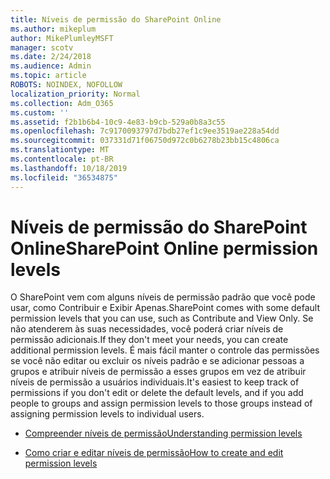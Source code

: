 ```yaml
---
title: Níveis de permissão do SharePoint Online
ms.author: mikeplum
author: MikePlumleyMSFT
manager: scotv
ms.date: 2/24/2018
ms.audience: Admin
ms.topic: article
ROBOTS: NOINDEX, NOFOLLOW
localization_priority: Normal
ms.collection: Adm_O365
ms.custom: ''
ms.assetid: f2b1b6b4-10c9-4e83-b9cb-529a0b8a3c55
ms.openlocfilehash: 7c9170093797d7bdb27ef1c9ee3519ae228a54dd
ms.sourcegitcommit: 037331d71f06750d972c0b6278b23bb15c4806ca
ms.translationtype: MT
ms.contentlocale: pt-BR
ms.lasthandoff: 10/18/2019
ms.locfileid: "36534875"
---
```

# <a name="sharepoint-online-permission-levels"></a><span data-ttu-id="79e73-102">Níveis de permissão do SharePoint Online</span><span class="sxs-lookup"><span data-stu-id="79e73-102">SharePoint Online permission levels</span></span>

<span data-ttu-id="79e73-103">O SharePoint vem com alguns níveis de permissão padrão que você pode usar, como Contribuir e Exibir Apenas.</span><span class="sxs-lookup"><span data-stu-id="79e73-103">SharePoint comes with some default permission levels that you can use, such as Contribute and View Only.</span></span> <span data-ttu-id="79e73-104">Se não atenderem às suas necessidades, você poderá criar níveis de permissão adicionais.</span><span class="sxs-lookup"><span data-stu-id="79e73-104">If they don't meet your needs, you can create additional permission levels.</span></span> <span data-ttu-id="79e73-105">É mais fácil manter o controle das permissões se você não editar ou excluir os níveis padrão e se adicionar pessoas a grupos e atribuir níveis de permissão a esses grupos em vez de atribuir níveis de permissão a usuários individuais.</span><span class="sxs-lookup"><span data-stu-id="79e73-105">It's easiest to keep track of permissions if you don't edit or delete the default levels, and if you add people to groups and assign permission levels to those groups instead of assigning permission levels to individual users.</span></span>
  
- [<span data-ttu-id="79e73-106">Compreender níveis de permissão</span><span class="sxs-lookup"><span data-stu-id="79e73-106">Understanding permission levels</span></span>](https://go.microsoft.com/fwlink/?linkid=867071)
    
- [<span data-ttu-id="79e73-107">Como criar e editar níveis de permissão</span><span class="sxs-lookup"><span data-stu-id="79e73-107">How to create and edit permission levels</span></span>](https://go.microsoft.com/fwlink/?linkid=867072)
    

